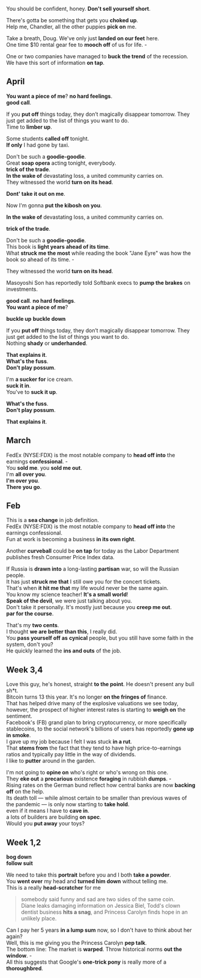 

You should be confident, honey. **Don't sell yourself short**.   

There's gotta be something that gets you **choked up**.  
Help me, Chandler, all the other puppies **pick on** me.  

Take a breath, Doug. We've only just **landed on our feet** here.  
One time $10 rental gear fee to **mooch off** of us for life. -  

One or two companies have managed to **buck the trend** of the recession. 
We have this sort of information **on tap**.  

## April 

**You want a piece of me**? 
**no hard feelings**.  
**good call**. 

If you **put off** things today, they don’t magically disappear tomorrow. They just get added to the list of things you want to do.  
Time to **limber up**.  

Some students **called off** tonight.  
**If only** I had gone by taxi.  

Don't be such a **goodie-goodie**.  
Great **soap opera** acting tonight, everybody.  
**trick of the trade**.  
**In the wake of** devastating loss, a united community carries on.  
They witnessed the world **turn on its head**.  


**Dont' take it out on me**.  

Now I'm gonna **put the kibosh on you**.  

**In the wake of** devastating loss, a united community carries on.  

**trick of the trade**.  

Don't be such a **goodie-goodie**.  
This book is **light years ahead of its time**.  
What **struck me the most** while reading the book "Jane Eyre" was how the book so ahead of its time. -  

They witnessed the world **turn on its head**.  


Masoyoshi Son has reportedly told Softbank execs to **pump the brakes** on investments.  

**good call**. 
**no hard feelings**.  
**You want a piece of me**? 

**buckle up**
**buckle down**  

If you **put off** things today, they don’t magically disappear tomorrow. They just get added to the list of things you want to do.  
Nothing **shady** or **underhanded**.  


**That explains it**.  
**What's the fuss**.  
**Don't play possum**.  

I'm **a sucker for** ice cream.  
**suck it in**.  
You've to **suck it up**.  

**What's the fuss**.  
**Don't play possum**.  

**That explains it**.  

## March

FedEx (NYSE:FDX) is the most notable company to **head off into** the earnings **confessional**. -  
You **sold me**. 
you **sold me out**.  
I'm **all over you**.  
**I'm over you**.  
**There you go**.  


## Feb 

This is a **sea change** in job definition.  
FedEx (NYSE:FDX) is the most notable company to **head off into** the earnings confessional.  
Fun at work is becoming a business **in its own right**.  

Another **curveball** could be **on tap** for today as the Labor Department publishes fresh Consumer Price Index data.  

If Russia is **drawn into** a long-lasting **partisan** war, so will the Russian people.   
It has just **struck me that** I still owe you for the concert tickets.  
That's when **it hit me that** my life would never be the same again.   
You know my science teacher! **It's a small world**!   
**Speak of the devil**, we were just talking about you.  
Don't take it personally. It's mostly just because you **creep me out**.  
**par for the course**.  

That's my **two cents**.  
I thought **we are better than this**, I really did.  
You **pass yourself off as** **cynical** people, but you still have some faith in the system, don't you?  
He quickly learned the **ins and outs** of the job.  


## Week 3,4

Love this guy, he's honest, straight **to the point**. He doesn't present any bull sh*t.  
Bitcoin turns 13 this year. It's no longer **on the fringes of** finance.  
That has helped drive many of the explosive valuations we see today, however, the prospect of higher interest rates is starting to **weigh on** the sentiment.  
Facebook's (FB) grand plan to bring cryptocurrency, or more specifically stablecoins, to the social network's billions of users has reportedly **gone up in smoke**.   
I gave up my job because I felt I was stuck **in a rut**.   
That **stems from** the fact that they tend to have high price-to-earnings ratios and typically pay little in the way of dividends.  
I like to **putter** around in the garden.   

I'm not going to **opine on** who's right or who's wrong on this one.  
They **eke out** a **precarious** existence **foraging** in rubbish **dumps**. -  
Rising rates on the German bund reflect how central banks are now **backing off** on the help.  
Its death toll — while almost certain to be smaller than previous waves of the pandemic — is only now starting to **take hold**.  
even if it means I have to **cave in**.  
a lots of builders are building **on spec**.  
Would you **put away** your toys?   


## Week 1,2 
**bog down**  
**follow suit**  

We need to take this **portrait** before you and I both **take a powder**.   
You **went over** my head and **turned him down** without telling me.  
This is a really **head-scratcher** for me  
> somebody said funny and sad are two sides of the same coin.  
> Diane leaks damaging information on Jessica Biel, Todd's clown dentist business **hits a snag**, and Princess Carolyn finds hope in an unlikely place.  

Can I pay her 5 years **in a lump sum** now, so I don't have to think about her again?  
Well, this is me giving you the Princess Carolyn **pep talk**.  
The bottom line: The market is **warped**. Throw historical norms **out the window**. -  
All this suggests that Google's **one-trick pony** is really more of a **thoroughbred**.  


